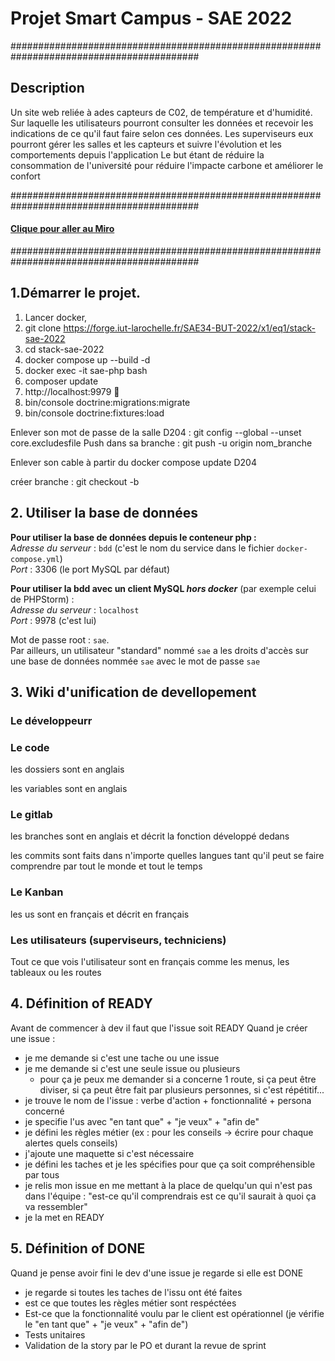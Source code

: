 Projet Smart Campus - SAE 2022
===================================
##########################################################################################
## Description
Un site web reliée à ades capteurs de C02, de température et d'humidité. Sur laquelle les utilisateurs pourront consulter les données
et recevoir les indications de ce qu'il faut faire selon ces données.
Les superviseurs eux pourront gérer les salles et les capteurs et suivre l'évolution et les comportements depuis l'application
Le but étant de réduire la consommation de l'université pour réduire l'impacte carbone et améliorer le confort

##########################################################################################

#### [Clique pour aller au Miro](https://miro.com/app/board/uXjVPQLLuuA=/)

##########################################################################################
## 1.Démarrer le projet.


 1) Lancer docker,
 2) git clone https://forge.iut-larochelle.fr/SAE34-BUT-2022/x1/eq1/stack-sae-2022
 3) cd stack-sae-2022
 4) docker compose up --build -d
 5) docker exec -it sae-php bash
 6) composer update
 7) http://localhost:9979 🎉
 9) bin/console doctrine:migrations:migrate
 10) bin/console doctrine:fixtures:load

Enlever son mot de passe de la salle D204 : git config --global --unset core.excludesfile
Push dans sa branche : git push -u origin nom_branche

Enlever son cable à partir du docker compose update D204

créer branche : git checkout -b 



## 2. Utiliser la base de données

**Pour utiliser la base de données depuis le conteneur php :**  
_Adresse du serveur_ : `bdd` (c'est le nom du service dans le fichier `docker-compose.yml`)  
_Port_ : 3306 (le port MySQL par défaut)

**Pour utiliser la bdd avec un client MySQL _hors docker_** (par exemple celui de PHPStorm) :  
_Adresse du serveur_ : `localhost`  
_Port_ : 9978 (c'est lui)

Mot de passe root : `sae`.  
Par ailleurs, un utilisateur "standard" nommé `sae` a les droits d'accès sur une base de données nommée `sae`
avec le mot de passe `sae`

## 3. Wiki d'unification de devellopement

### **Le développeurr**

### Le code

les dossiers sont en anglais

les variables sont en anglais
### Le gitlab

les branches sont en anglais et décrit la fonction développé dedans

les commits sont faits dans n'importe quelles langues tant qu'il peut se faire comprendre par tout le monde et tout le temps

### Le Kanban


les us sont en français et décrit en français


### **Les utilisateurs (superviseurs, techniciens)**


Tout ce que vois l'utilisateur sont en français comme les menus, les tableaux ou les routes

## 4. Définition of READY

Avant de commencer à dev il faut que l'issue soit READY
Quand je créer une issue :

  * je me demande si c'est une tache ou une issue
  * je me demande si c'est une seule issue ou plusieurs
    * pour ça je peux me demander si a concerne 1 route, si ça peut être diviser, si ça peut être fait par plusieurs personnes, si c'est répétitif...
  * je trouve le nom de l'issue : verbe d'action + fonctionnalité + persona concerné
  * je specifie l'us avec "en tant que" + "je veux" + "afin de"
  * je défini les règles métier (ex : pour les conseils -> écrire pour chaque alertes quels conseils)
  * j'ajoute une maquette si c'est nécessaire
  * je défini les taches et je les spécifies pour que ça soit compréhensible par tous
  * je relis mon issue en me mettant à la place de quelqu'un qui n'est pas dans l'équipe : "est-ce qu'il comprendrais est ce qu'il saurait à quoi ça va ressembler"
  * je la met en READY

## 5. Définition of DONE

Quand je pense avoir fini le dev d'une issue je regarde si elle est DONE

  * je regarde si toutes les taches de l'issu ont été faites
  * est ce que toutes les règles métier sont respéctées
  * Est-ce que la fonctionnalité voulu par le client est opérationnel (je vérifie le "en tant que" + "je veux" + "afin de")
  * Tests unitaires
  * Validation de la story par le PO et durant la revue de sprint